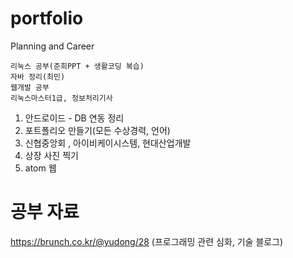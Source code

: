 # portfolio
Planning and Career

```
리눅스 공부(준희PPT + 생활코딩 복습)
자바 정리(최민)
웹개발 공부
리눅스마스터1급, 정보처리기사
```



1. 안드로이드 - DB 연동 정리
2. 포트폴리오 만들기(모든 수상경력, 언어)
3. 신협중앙회 , 아이비케이시스템, 현대산업개발
4. 상장 사진 찍기 
5. atom 웹 




# 공부 자료

https://brunch.co.kr/@yudong/28         (프로그래밍 관련 심화, 기술 블로그)

